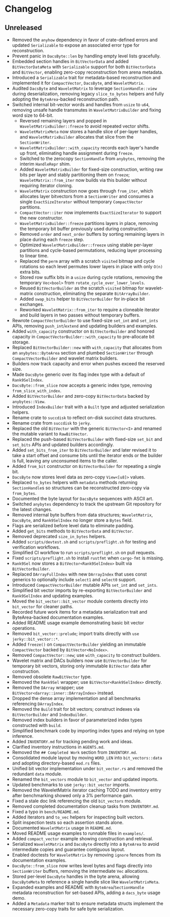 # Changelog

## Unreleased
- Removed the `anyhow` dependency in favor of crate-defined errors and updated
  `Serializable` to expose an associated error type for reconstruction.
- Prevent panic in `DacsByte::len` by handling empty level lists gracefully.
- Embedded section handles in `BitVectorData` and added `BitVectorDataMeta` with
  `Serializable` support for both `BitVectorData` and `BitVector`, enabling
  zero-copy reconstruction from arena metadata.
- Introduced a `Serializable` trait for metadata-based reconstruction and
  implemented it for `CompactVector`, `DacsByte`, and `WaveletMatrix`.
- Audited `DacsByte` and `WaveletMatrix` to leverage `SectionHandle::view`
  during deserialization, removing legacy `slice_to_bytes` helpers and fully
  adopting the `ByteArea`-backed reconstruction path.
- Switched internal bit-vector words and handles from `usize` to `u64`, removing
  unsafe handle transmutes in `WaveletMatrixBuilder` and fixing word size to
  64-bit.
  - Reversed remaining layers and popped in `WaveletMatrixBuilder::freeze`
    to avoid repeated vector shifts.
  - `WaveletMatrixMeta` now stores a handle slice of per-layer handles, and
    `WaveletMatrixBuilder` allocates that slice from the `SectionWriter`.
  - `WaveletMatrixBuilder::with_capacity` records each layer's handle up front,
    eliminating handle assignment during `freeze`.
  - Switched to the zerocopy `SectionHandle` from `anybytes`, removing the
    interim `HandleRepr` shim.
  - Added `WaveletMatrixBuilder` for fixed-size construction, writing raw bits per
    layer and stably partitioning them on `freeze`; `WaveletMatrix::from_iter`
    now builds via this builder without requiring iterator cloning.
  - `WaveletMatrix` construction now goes through `from_iter`, which allocates
    layer bitvectors from a `SectionWriter` and consumes a single
    `ExactSizeIterator` without temporary `CompactVector` partitions.
  - `CompactVector::iter` now implements `ExactSizeIterator` to support the new
    constructor.
  - `WaveletMatrixBuilder::freeze` partitions layers in place, removing the
    temporary bit buffer previously used during construction.
  - Removed `order` and `next_order` buffers by sorting remaining layers in
    place during each `freeze` step.
  - Optimized `WaveletMatrixBuilder::freeze` using stable per-layer partitions
    and cycle-based permutations, reducing layer processing to linear time.
  - Replaced the `perm` array with a scratch `visited` bitmap and cycle
    rotations so each level permutes lower layers in place with only `O(n)`
    extra bits.
  - Stored row suffix bits in a `usize` during cycle rotations, removing the
    temporary `Vec<bool>` from `rotate_cycle_over_lower_levels`.
  - Reused `BitVectorBuilder` as the scratch `visited` bitmap for
    wavelet-matrix construction, eliminating the separate `BitArrayBuilder`.
  - Added `swap_bits` helper to `BitVectorBuilder` for in-place bit exchanges.
  - Reworked `WaveletMatrix::from_iter` to require a cloneable iterator and
    build layers in two passes without temporary buffers.
- Rewrote `CompactVectorBuilder` to use fixed-size `set_int` and `set_ints`
  APIs, removing `push_int`/`extend` and updating builders and examples.
- Added `with_capacity` constructor on `BitVectorBuilder` and honored capacity in
  `CompactVectorBuilder::with_capacity` to pre-allocate bit storage.
- Replaced `BitVectorBuilder::new` with `with_capacity` that allocates from an
  `anybytes::ByteArea` section and plumbed `SectionWriter` through
  `CompactVectorBuilder` and wavelet matrix builders.
- Builders now track capacity and error when pushes exceed the reserved size.
- Made `DacsByte` generic over its flag index type with a default of `Rank9SelIndex`.
- `DacsByte::from_slice` now accepts a generic index type, removing `from_slice_with_index`.
- Added `BitVectorBuilder` and zero-copy `BitVectorData` backed by `anybytes::View`.
- Introduced `IndexBuilder` trait with a `Built` type and adjusted serialization helpers.
- Rename crate to `succdisk` to reflect on-disk succinct data structures.
- Rename crate from `succdisk` to `jerky`.
- Replaced the old `BitVector` with the generic `BitVector<I>` and renamed the
  mutable variant to `RawBitVector`.
- Replaced the push-based `BitVectorBuilder` with fixed-size `set_bit` and `set_bits` APIs and updated builders accordingly.
- Added `set_bits_from_iter` to `BitVectorBuilder` and later revised it to take a
  start offset and consume bits until the iterator ends or the builder is
  full, leaving any unconsumed items to the caller.
- Added `from_bit` constructor on `BitVectorBuilder` for repeating a single bit.
- `DacsByte` now stores level data as zero-copy `View<[u8]>` values.
- Replaced `to_bytes` helpers with `metadata` methods returning `SectionHandle`s
  so structures can be reconstructed zero-copy via `from_bytes`.
- Documented the byte layout for `DacsByte` sequences with ASCII art.
- Switched `anybytes` dependency to track the upstream Git repository for the
  latest changes.
- Removed internal byte buffers from data structures; `WaveletMatrix`,
  `DacsByte`, and `Rank9SelIndex` no longer store a `Bytes` field.
- Flags are serialized before level data to eliminate padding.
- Added `get_bits` methods to `BitVectorData` and `BitVector`.
- Removed deprecated `size_in_bytes` helpers.
- Added `scripts/devtest.sh` and `scripts/preflight.sh` for testing and
  verification workflows.
- Simplified CI workflow to run `scripts/preflight.sh` on pull requests.
- Fixed `scripts/preflight.sh` to install `rustfmt` when `cargo-fmt` is missing.
- `Rank9Sel` now stores a `BitVector<Rank9SelIndex>` built via `BitVectorBuilder`.
- Replaced `DArrayFullIndex` with new `DArrayIndex` that uses const generics
  to optionally include `select1` and `select0` support.
- Introduced `CompactVectorBuilder` mutable APIs `set_int` and `set_ints`.
- Simplified bit vector imports by re-exporting `BitVectorBuilder` and `Rank9SelIndex` and updating examples.
- Moved the `bit_vector::bit_vector` module contents directly into `bit_vector` for cleaner paths.
- Recorded future work items for a metadata serialization trait and
  ByteArea-backed documentation examples.
- Added README usage example demonstrating basic bit vector operations.
- Removed `bit_vector::prelude`; import traits directly with `use jerky::bit_vector::*`.
- Added `freeze()` on `CompactVectorBuilder` yielding an immutable `CompactVector` backed by `BitVector<NoIndex>`.
- Removed `CompactVector::new`; use `with_capacity` to construct builders.
- Wavelet matrix and DACs builders now use `BitVectorBuilder` for temporary bit
  vectors, storing only immutable `BitVector` data after construction.
- Removed obsolete `RawBitVector` type.
- Removed the `Rank9Sel` wrapper; use `BitVector<Rank9SelIndex>` directly.
- Removed the `DArray` wrapper; use `BitVector<darray::inner::DArrayIndex>` instead.
- Dropped the dense array implementation and all benchmarks referencing `DArrayIndex`.
- Removed the `Build` trait for bit vectors; construct indexes via `BitVectorBuilder` and `IndexBuilder`.
- Removed index builders in favor of parameterized index types constructed with `build`.
- Simplified benchmark code by importing index types and relying on type inference.
- Added `INVENTORY.md` for tracking pending work and ideas.
- Clarified inventory instructions in `AGENTS.md`.
- Removed the `## Completed Work` section from `INVENTORY.md`.
- Consolidated module layout by moving `WORD_LEN` into `bit_vectors::data` and
  adopting directory-based `mod.rs` files.
- Unified bit vector implementation under `bit_vector.rs` and removed the
  redundant `data` module.
- Renamed the `bit_vectors` module to `bit_vector` and updated imports.
- Updated benchmarks to use `jerky::bit_vector` imports.
- Removed the WaveletMatrix iterator caching TODO and inventory entry after
  benchmarking showed only a 3% performance gain.
- Fixed a stale doc link referencing the old `bit_vectors` module.
- Removed completed documentation cleanup tasks from `INVENTORY.md`.
- Fixed a typo in `bench/README.md`.
- Added iterators and `to_vec` helpers for inspecting built vectors.
- Split inspection tests so each assertion stands alone.
- Documented `WaveletMatrix` usage in `README.md`.
- Moved README usage examples to runnable files in `examples/`.
- Added `compact_vector` example showing construction and retrieval.
- Serialized `WaveletMatrix` and `DacsByte` directly into a `ByteArea` to
  avoid intermediate copies and guarantee contiguous layout.
- Enabled doctests for `WaveletMatrix` by removing `ignore` fences from its
  documentation examples.
- `DacsByte::from_slice` now writes level bytes and flags directly into
  `SectionWriter` buffers, removing the intermediate `Vec` allocations.
- Stored per-level `DacsByte` handles in the byte arena, allowing
  `DacsByteMeta` to reference a single handle slice like `WaveletMatrixMeta`.
- Expanded examples and README with `ByteArea`/`SectionHandle` metadata
  reconstruction for set-based APIs, adding a `dacs_byte` usage demo.
- Added a `Metadata` marker trait to ensure metadata structs implement the
  necessary zero-copy traits for safe byte serialization.
